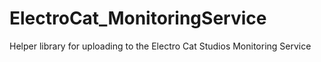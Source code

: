 # ElectroCat_MonitoringService
Helper library for uploading to the Electro Cat Studios Monitoring Service
